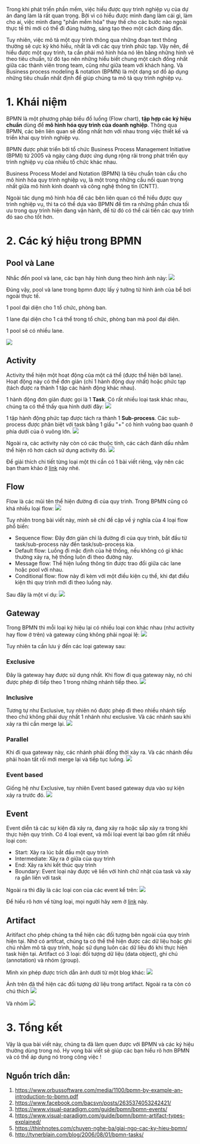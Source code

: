 Trong khi phát triển phần mềm, việc hiểu được quy trình nghiệp vụ của dự án đang làm là rất quan trọng. Bởi vì có hiểu được mình đang làm cái gì, làm cho ai, việc mình đang "phần mềm hóa" thay thế cho các bước nào ngoài thực tế thì mới có thể đi đúng hướng, sáng tạo theo một cách đúng đắn. 

Tuy nhiên, việc mô tả một quy trình thông qua những đoạn text thông thường sẽ cực kỳ khó hiểu, nhất là với các quy trình phức tạp. Vậy nên, để hiểu được một quy trình, ta cần phải mô hình hóa nó lên bằng những hình vẽ theo tiêu chuẩn, từ đó tạo nên những hiểu biết chung một cách đồng nhất giữa các thành viên trong team, cũng như giữa team với khách hàng. Và Business process modeling & notation (BPMN) là một dạng sơ đồ áp dụng những tiêu chuẩn nhất định để giúp chúng ta mô tả quy trình nghiệp vụ.

# 1. Khái niệm
BPMN là một phương pháp biểu đồ luồng (Flow chart), **tập hợp các ký hiệu chuẩn** dùng để **mô hình hóa quy trình của doanh nghiệp**. Thông qua BPMN, các bên liên quan sẽ đồng nhất hơn với nhau trong việc thiết kế và triển khai quy trình nghiệp vụ.

BPMN được phát triển bởi tổ chức Business Process Management Initiative (BPMI) từ 2005 và ngày càng được ứng dụng rộng rãi trong phát triển quy trình nghiệp vụ của nhiều tổ chức khác nhau.

Business Process Model and Notation (BPMN) là tiêu chuẩn toàn cầu cho mô hình hóa quy trình nghiệp vụ, là một trong những cầu nối quan trọng nhất giữa mô hình kinh doanh và công nghệ thông tin (CNTT).

Ngoài tác dụng mô hình hóa để các bên liên quan có thể hiểu được quy trình nghiệp vụ, thì ta có thể dựa vào BPMN để tìm ra những phần chưa tối ưu trong quy trình hiện đang vận hành, để từ đó có thể cải tiến các quy trình đó sao cho tốt hơn.

# 2. Các ký hiệu trong BPMN

## Pool và Lane 

Nhắc đến pool và lane, các bạn hãy hình dung theo hình ảnh này:
![](https://images.viblo.asia/3e179e4f-09c0-46be-a30d-c5a25bc00ec3.jpg)

Đúng vậy, pool và lane trong bpmn được lấy ý tưởng từ hình ảnh của bể bơi ngoài thực tế.

1 pool đại diện cho 1 tổ chức, phòng ban.

1 lane đại diện cho 1 cá thể trong tổ chức, phòng ban mà pool đại diện.

1 pool sẽ có nhiều lane.

![](https://images.viblo.asia/e95da3ec-71a4-436c-82b1-6af606f180d4.png)

## Activity

Activity thể hiện một hoạt động của một cá thể (được thể hiện bởi lane). Hoạt động này có thể đơn giản (chỉ 1 hành động duy nhất) hoặc phức tạp (tách được ra thành 1 tập các hành động khác nhau).

1 hành động đơn giản được gọi là 1 **Task**. Có rất nhiều loại task khác nhau, chúng ta có thể thấy qua hình dưới đây:
![](https://images.viblo.asia/1298ebd9-c275-46d0-954d-437768a51f6a.png)

1 tập hành động phức tạp được tách ra thành 1 **Sub-process**. Các sub-process được phân biệt với task bằng 1 giấu "+" có hình vuông bao quanh ở phía dưới của ô vuông lớn.
![](https://images.viblo.asia/6d5db3b5-79be-4bef-b096-b0e508fb1787.png)

Ngoài ra, các activity này còn có các thuộc tính, các cách đánh dấu nhằm thể hiện rõ hơn cách sử dụng activity đó.
![](https://images.viblo.asia/8a03604a-3466-44ed-bb21-48a2d32d6aac.png)

Để giải thích chi tiết từng loại một thì cần có 1 bài viết riêng, vậy nên các bạn tham khảo ở [link](https://www.visual-paradigm.com/guide/bpmn/bpmn-activity-types-explained/) này nhé.

## Flow

Flow là các mũi tên thể hiện đường đi của quy trình. Trong BPMN cũng có khá nhiều loại flow:
![](https://images.viblo.asia/11282c14-944c-4bdc-8c1f-96e02fea830f.png)

Tuy nhiên trong bài viết này, mình sẽ chỉ đề cập về ý nghĩa của 4 loại flow phổ biến:

* Sequence flow: Đây đơn giản chỉ là đường đi của quy trình, bắt đầu từ task/sub-process này đến task/sub-process kia.
* Default flow: Luồng đi mặc định của hệ thống, nếu không có gì khác thường xảy ra, hệ thống luôn đi theo đường này.
* Message flow: Thể hiện luồng thông tin được trao đổi giữa các lane hoặc pool với nhau.
* Conditional flow: flow này đi kèm với một điều kiện cụ thể, khi đạt điều kiện thì quy trình mới đi theo luồng này.

Sau đây là một ví dụ:
![](https://images.viblo.asia/41f185a5-569b-46cf-b9b1-c8051f4b2bb9.png)

## Gateway

Trong BPMN thì mỗi loại ký hiệu lại có nhiều loại con khác nhau (như activity hay flow ở trên) và gateway cũng không phải ngoại lệ:
![](https://images.viblo.asia/e0ea26b9-c39a-48ae-850b-0bedf58f21d0.png)

Tuy nhiên ta cần lưu ý đến các loại gateway sau:

### Exclusive

Đây là gateway hay được sử dụng nhất. Khi flow đi qua gateway này, nó chỉ được phép đi tiếp theo 1 trong những nhánh tiếp theo.
![](https://images.viblo.asia/83977389-0e46-4cb5-ac4a-6e03793d9c9a.png)

### Inclusive 

Tương tự như Exclusive, tuy nhiên nó được phép đi theo nhiều nhánh tiếp theo chứ không phải duy nhất 1 nhánh như exclusive. Và các nhánh sau khi xảy ra thì cần merge lại.
![](https://images.viblo.asia/6dd31097-91a5-4204-95d2-c86c8177763c.png)

### Parallel

Khi đi qua gateway này, các nhánh phải đồng thời xảy ra. Và các nhánh đều phải hoàn tất rồi mới merge lại và tiếp tục luồng.
![](https://images.viblo.asia/ef9ae0ab-19f0-481f-9979-a9d9de0fbad5.png)

### Event based

Giống hệ như Exclusive, tuy nhiên Event based gateway dựa vào sự kiện xảy ra trước đó.
![](https://images.viblo.asia/1d6c41c2-aea6-4dec-a46c-8877daec0b96.png)

## Event

Event diễn tả các sự kiện đã xảy ra, đang xảy ra hoặc sắp xảy ra trong khi thực hiện quy trình. 
Có 4 loại event, và mỗi loại event lại bao gồm rất nhiều loại con:

* Start: Xảy ra lúc bắt đầu một quy trình
* Intermediate: Xảy ra ở giữa của quy trình
* End: Xảy ra khi kết thúc quy trình
* Boundary: Event loại này được vẽ liền với hình chữ nhật của task và xảy ra gắn liền với task

Ngoài ra thì đây là các loại con của các event kể trên:
![](https://images.viblo.asia/b1a595bf-62e7-46ad-922f-4aeef0e8934d.png)

Để hiểu rõ hơn về từng loại, mọi người hãy xem ở [link](https://www.visual-paradigm.com/guide/bpmn/bpmn-events/) này.

## Artifact

Aritifact cho phép chúng ta thể hiện các đối tượng bên ngoài của quy trình hiện tại. Nhờ có artifcat, chúng ta có thể thể hiện được các dữ liệu hoặc ghi chú nhằm mô tả quy trình, hoặc sử dụng luôn các dữ liệu đó khi thực hiện task hiện tại. Artifact có 3 loại: đối tượng dữ liệu (data object), ghi chú (annotation) và nhóm (group).

Mình xin phép được trích dẫn ảnh dưới từ một blog khác:
![](https://images.viblo.asia/7b39c973-fc50-4993-ba1c-7c631484fdc7.png)

Ảnh trên đã thể hiện các đối tượng dữ liệu trong artifact. Ngoài ra ta còn có chú thích
![](https://images.viblo.asia/d1569363-bc41-4831-b12d-3154509b9970.png)

Và nhóm
![](https://images.viblo.asia/badc7cce-e5a0-4d2c-8461-477639087785.png)

# 3. Tổng kết

Vậy là qua bài viết này, chúng ta đã làm quen được với BPMN và các ký hiệu thường dùng trong nó. Hy vọng bài viết sẽ giúp các bạn hiểu rõ hơn BPMN và có thể áp dụng nó trong công việc !

## Nguồn trích dẫn:
1. https://www.orbussoftware.com/media/1100/bpmn-by-example-an-introduction-to-bpmn.pdf
2. https://www.facebook.com/bacsvn/posts/2635374053242421/
3. https://www.visual-paradigm.com/guide/bpmn/bpmn-events/
4. https://www.visual-paradigm.com/guide/bpmn/bpmn-artifact-types-explained/
5. https://thinhnotes.com/chuyen-nghe-ba/giai-ngo-cac-ky-hieu-bpmn/
6. http://tynerblain.com/blog/2006/08/01/bpmn-tasks/